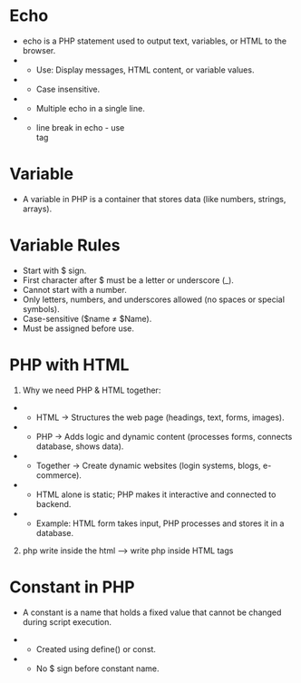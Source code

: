 # Echo

-   echo is a PHP statement used to output text, variables, or HTML to the browser.
-   -   Use: Display messages, HTML content, or variable values.
-   -   Case insensitive.
-   -   Multiple echo in a single line.
-   -   line break in echo - use <br> tag

# Variable

-   A variable in PHP is a container that stores data (like numbers, strings, arrays).

# Variable Rules

-   Start with $ sign.
-   First character after $ must be a letter or underscore (\_).
-   Cannot start with a number.
-   Only letters, numbers, and underscores allowed (no spaces or special symbols).
-   Case-sensitive ($name ≠ $Name).
-   Must be assigned before use.

# PHP with HTML

1. Why we need PHP & HTML together:

-   -   HTML → Structures the web page (headings, text, forms, images).
-   -   PHP → Adds logic and dynamic content (processes forms, connects database, shows data).
-   -   Together → Create dynamic websites (login systems, blogs, e-commerce).
-   -   HTML alone is static; PHP makes it interactive and connected to backend.
-   -   Example: HTML form takes input, PHP processes and stores it in a database.

2. php write inside the html --> write php inside HTML tags

# Constant in PHP

-   A constant is a name that holds a fixed value that cannot be changed during script execution.

-   -   Created using define() or const.
-   -   No $ sign before constant name.
